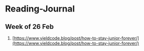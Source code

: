 

# Reading-Journal

## Week of 26 Feb

>>

1. [https://www.yieldcode.blog/post/how-to-stay-junior-forever/](https://www.yieldcode.blog/post/how-to-stay-junior-forever/)

